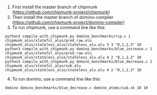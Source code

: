 1. First install the master branch of chipmunk (https://github.com/chipmunk-project/chipmunk)
2. Then install the master branch of domino-compiler (https://github.com/chipmunk-project/domino-compiler)
3. To run chipmunk, use a command line like this:
```shell
python3 compile_with_chipmunk.py domino_benchmarks/rcp.c 1 chipmunk_alus/stateful_alus/pred_raw.alu chipmunk_alus/stateless_alus/stateless_alu.alu 3 3 "0,1,2,3" 10
python3 compile_with_chipmunk.py domino_benchmarks/blue_increase.c 1 chipmunk_alus/stateful_alus/pred_raw.alu chipmunk_alus/stateless_alus/stateless_alu.alu 4 2 "0,1,2,3" 10
python3 compile_with_chipmunk.py domino_benchmarks/blue_decrease.c 1 chipmunk_alus/stateful_alus/sub.alu chipmunk_alus/stateless_alus/stateless_alu.alu 4 2 "0,1,2,3" 10
```
4. To run domino, use a command line like this:
```shell
domino domino_benchmarks/blue_decrease.c domino_atoms/sub.sk 10 10
```
